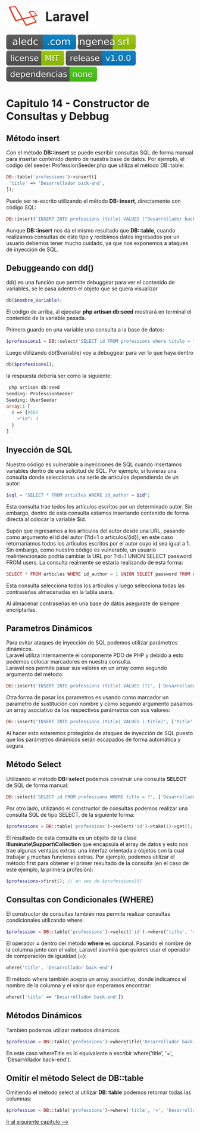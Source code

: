 ![Laravel](https://raw.githubusercontent.com/aledc7/Laravel/master/pirullo.png "Aledc.com")

[![aledc.com](https://github.com/aledc7/Scrum-Certification/blob/master/recursos/aledc.com.svg)](https://aledc.com)
[![ingenea.com.ar](https://github.com/aledc7/Scrum-Certification/blob/master/recursos/ingenea.svg)](http://ingenea.com.ar)
[![License](https://github.com/aledc7/Scrum-Certification/blob/master/recursos/mit-license.svg)](https://aledc.com)
[![GitHub release](https://github.com/aledc7/Scrum-Certification/blob/master/recursos/release.svg)](https://aledc.com)
[![Dependencies](https://github.com/aledc7/Scrum-Certification/blob/master/recursos/dependencias-none.svg)](https://aledc.com)

# Capitulo 14 - Constructor de Consultas y Debbug


## Método insert
Con el método __DB::insert__ se puede escribir consultas SQL de forma manual para insertar contenido dentro de nuestra base de datos. Por ejemplo, el código del seeder ProfessionSeeder.php que utiliza el método DB::table:

```php
DB::table('professions')->insert([
 'title' => 'Desarrollador back-end',
]);
````

Puede ser re-escrito utilizando el método __DB::insert__, directamente con código SQL:
```php
DB::insert('INSERT INTO professions (title) VALUES ("Desarrollador back-end")');

````

Aunque __DB::insert__ nos da el mismo resultado que __DB::table__, cuando realizamos consultas de este tipo y recibimos datos ingresados por un usuario debemos tener mucho cuidado, ya que nos exponemos a ataques de inyección de SQL.

## Debuggeando con dd()

dd() es una función que permite debuggear para ver el contenido de variables,  se le pasa adentro el objeto que se quera visualizar

```php
db($nombre_Variable);
````
El código de arriba, al ejecutar __php artisan db:seed__  mostrará en terminal el contenido de la variable pasada.

Primero guardo en una variable una consulta a la base de datos:
```php
$professions1 = DB::select('SELECT id FROM professions where titulo = "Desarrollador BackEend"');
````

Luego utilizando db($variable) voy a debuggear para ver lo que haya dentro

```php
db($professions1);
````

la respuesta debería ser como la siguiente:

```php
 php artisan db:seed
Seeding: ProfessionSeeder
Seeding: UserSeeder
array:1 [
  0 => {#569
    +"id": 3
  }
]
````


## Inyección de SQL
Nuestro código es vulnerable a inyecciones de SQL cuando insertamos variables dentro de una solicitud de SQL. Por ejemplo, si tuvieras una consulta donde seleccionas una serie de articulos dependiendo de un autor:
```php
$sql = "SELECT * FROM articles WHERE id_author = $id";
````

Esta consulta trae todos los artículos escritos por un determinado autor. Sin embargo, dentro de esta consulta estamos insertando contenido de forma directa al colocar la variable $id.

Supón que ingresamos a los artículos del autor desde una URL, pasando como argumento el id del autor (?id=1 o articulos/{id}), en este caso retornaríamos todos los artículos escritos por el autor cuyo id sea igual a 1. Sin embargo, como nuestro código es vulnerable, un usuario malintencionado podría cambiar la URL por ?id=1 UNION SELECT password FROM users. La consulta realmente se estaría realizando de esta forma:
```php
SELECT * FROM articles WHERE id_author = 1 UNION SELECT password FROM users;
````

Esta consulta selecciona todos los artículos y luego selecciona todas las contraseñas almacenadas en la tabla users.

Al almacenar contraseñas en una base de datos asegurate de siempre encriptarlas.

## Parametros Dinámicos

Para evitar ataques de inyección de SQL podemos utilizar parámetros dinámicos.  
Laravel utiliza internamente el componente PDO de PHP y debido a esto podemos colocar marcadores en nuestra consulta.  
Laravel nos permite pasar sus valores en un array como segundo argumento del método:
```php
DB::insert('INSERT INTO professions (title) VALUES (?)', ['Desarrollador back-end']);
````

Otra forma de pasar los parametros es usando como marcador un parametro de sustitución con nombre y como segundo argumento pasamos un array asociativo de los respectivos parámetros con sus valores:

```php
DB::insert('INSERT INTO professions (title) VALUES (:title)', ['title' => 'Desarrollador back-end']);
````

Al hacer esto estaremos protegidos de ataques de inyección de SQL puesto que los parámetros dinámicos serán escapados de forma automática y segura.

## Método Select
Utilizando el método __DB::select__ podemos construir una consulta __SELECT__ de SQL de forma manual:

```php
DB::select('SELECT id FROM professions WHERE title = ?', ['Desarrollador back-end']);
````

Por otro lado, utilizando el constructor de consultas podemos realizar una consulta SQL de tipo SELECT, de la siguiente forma:

```php
$professions = DB::table('professions')->select('id')->take(1)->get();
````

El resultado de esta consulta es un objeto de la clase __Illuminate\Support\Collection__ que encapsula el array de datos y esto nos trae algunas ventajas extras: una interfaz orientada a objetos con la cual trabajar y muchas funciones extras. Por ejemplo, podemos utilizar el método first para obtener el primer resultado de la consulta (en el caso de este ejemplo, la primera profesión):

```php
$professions->first(); // en vez de $professions[0]
````

## Consultas con Condicionales (WHERE)
El constructor de consultas también nos permite realizar consultas condicionales utilizando where:

```php
$profession = DB::table('professions')->select('id')->where('title', '=', 'Desarrollador back-end')->first();
````

El operador __=__ dentro del método __where__ es opcional. Pasando el nombre de la columna junto con el valor, Laravel asumirá que quieres usar el operador de comparación de igualdad (=):

```php
where('title', 'Desarrollador back-end')
````


El método where también acepta un array asociativo, donde indicamos el nombre de la columna y el valor que esperamos encontrar:

```php
where(['title' => 'Desarrollador back-end'])
````


## Métodos Dinámicos
También podemos utilizar métodos dinámicos:

```php
$profession = DB::table('professions')->whereTitle('Desarrollador back-end')->first();
````

En este caso whereTitle es lo equivalente a escribir where('title', '=', 'Desarrollador back-end').

## Omitir el método Select de DB::table
Omitiendo el método select al utilizar __DB::table__ podemos retornar todas las columnas:

```php
$profession = DB::table('professions')->where('title', '=', 'Desarrollador back-end')->first();
````

[Ir al siguiente capìtulo -->](https://github.com/aledc7/Laravel/blob/master/lesson_15_Models.md)
